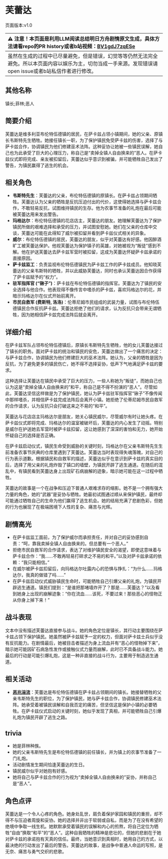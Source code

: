 # 芙蕾达
页面版本:v1.0
 

| :warning: 注意！本页面是利用LLM阅读总结明日方舟剧情原文生成，具体方法请看repo的PR history或者b站视频：[BV1gdJ7zqESe](https://www.bilibili.com/video/BV1gdJ7zqESe/)         |
|:----------------------------|
| 虽然在生成的过程中已尽量避免，但是错误，幻觉等等仍然无法完全避免。所以本页面内容以娱乐为主，切勿当成一手来源。发现错误请open issue或者b站私信作者进行修改。|



## 其他名称
镇长;菲林;恶人
## 简要介绍
芙蕾达是维多利亚布伦特伍德镇的居民，在萨卡兹占领小镇期间，她的父亲、原镇长韦斯特先生牺牲。她接任镇长一职，为了保护镇民免受萨卡兹的伤害，选择了与萨卡兹合作，协调镇民为他们修建巫术法阵。这种妥协让她被一些镇民误解，她自己也为此承受了巨大的心理压力，称自己是“卖掉全镇人自由换来的”恶人。在萨卡兹仪式即将完成、亲友被扣留后，芙蕾达似乎意识到被骗，并可能牺牲自己发出了警告，为镇民赢得了逃生的机会。
## 相关角色
-   **韦斯特先生**：芙蕾达的父亲，布伦特伍德镇的原镇长。在萨卡兹占领期间牺牲。芙蕾达认为父亲的牺牲是反抗压迫付出的代价，这使得她选择与萨卡兹合作，不敢轻易反抗，试图维持镇民的生存。他为农事节准备的礼炮在最后可能被芙蕾达用来发出警告。
-   **玛格达尔**：布伦特伍德镇的花店店主，芙蕾达的朋友。她理解芙蕾达为了保护镇民所做的艰难选择和承受的压力，并试图安慰她。她们在父亲的仓库中交谈，芙蕾达可能在此得知了威尔被扣留并看到萨卡兹仪式相关的异象。
-   **威尔**：布伦特伍德镇的居民，芙蕾达的朋友，似乎对芙蕾达有好感。他因醉酒旷工被芙蕾达保护。他视芙蕾达为保护镇子的英雄，对她被视为“叛徒”感到不解。他在护送芙蕾达去萨卡兹军营时被扣留，这成为芙蕾达怀疑萨卡兹承诺的直接原因。
-   **萨卡兹监工**：负责监视布伦特伍德镇民为萨卡兹工作的萨卡兹成员。他知晓芙蕾达的父亲韦斯特的牺牲，并以此威胁芙蕾达，同时也承认芙蕾达因合作获得了萨卡兹赋予的“权力”。
-   **驻军指挥官 (“锹子”)**：萨卡兹在布伦特伍德镇的指挥官。芙蕾达为了镇民的安全选择与他合作。他表现得不像传言中嗜杀的萨卡兹，喜欢玛格达尔的花，并暗示玛格达尔在仪式开始前离开。
-   **市民自救军 (费斯特, 洛洛)**：伦蒂尼姆市民组成的武装力量，试图与布伦特伍德镇民合作反抗萨卡兹。芙蕾达拒绝了他们的请求，认为反抗只会带来无谓牺牲，因为她相信萨卡兹完成法阵后就会离开。
## 详细介绍
在萨卡兹军队占领布伦特伍德镇后，原镇长韦斯特先生牺牲，他的女儿芙蕾达接过了镇长的职务。面对萨卡兹的统治和镇民的安危，芙蕾达做出了一个痛苦的决定：与萨卡兹合作，协调镇民为他们修建巨大的巫术法阵。她认为，父亲的牺牲是因为反抗，为了避免更多的镇民伤亡，她不得不选择妥协，低声下气地满足萨卡兹的要求。

这种选择让芙蕾达在镇民中承受了巨大的压力，一些人称她为“叛徒”，而她自己也认为这是“卖掉全镇人自由换来的”和平，称自己是不得不扮演的“恶人”。尽管如此，芙蕾达坚信这样做是为了保护镇民，她认为萨卡兹驻军指挥官“锹子”不像传闻中那样嗜杀，并相信萨卡兹完成法阵后会离开小镇。她拒绝了伦蒂尼姆市民自救军的合作请求，认为反抗只会打破这来之不易的“和平”。

芙蕾达与花店店主玛格达尔是朋友，她关心镇民威尔，尽管威尔有时让她头疼。在萨卡兹仪式即将完成、玛格达尔的温室被破坏后，芙蕾达的内心发生了动摇。特别是威尔在护送她去军营时被萨卡兹扣留，这让她感到了深深的害怕和无力，她开始怀疑自己的选择是否正确。

在萨卡兹启动仪式，镇民生命受到威胁的关键时刻，玛格达尔在父亲韦斯特先生生前准备农事节庆典的仓库里遇到了芙蕾达。芙蕾达当时表现得失魂落魄，对自己的行为表示道歉。根据镇民和自救军的描述，芙蕾达似乎在意识到萨卡兹的真实目的后，选择了用父亲的礼炮炸毁了镇口的墙壁，为镇民开辟了逃生通道。在随后的混乱中，有镇民看到芙蕾达身上出现矿石病崩解的迹象，暗示她可能在这一过程中牺牲。

芙蕾达的故事是一个在战争和压迫下普通人艰难求存的缩影。她不是一个拥有强大力量的角色，她的“武器”是妥协与牺牲。她最初试图通过顺从来保护镇民，最终却可能通过牺牲自己的生命为他们赢得了逃生机会。她的结局充满了悲剧色彩，但她的行为也展现了在极端困境下人性的复杂、痛苦与光辉。
## 剧情高光
*   在萨卡兹监工面前，为了保护威尔而承担责任，并对自己的妥协感到自责：“呵，靠我卖掉全镇人自由换来的。但总要有一个恶人。”
*   拒绝市民自救军的合作请求，表达了对维护镇民安全的渴望，即使这意味着与萨卡兹合作：“我......不敢再轻易打碎求之不易的和平。”以及对萨卡兹承诺的依赖：“我只能相信。”
*   在威尔被萨卡兹扣留后，向玛格达尔吐露内心的恐惧与挣扎：“为什么......玛格达尔，我真的做错了吗......”
*   在萨卡兹启动仪式威胁镇民生命时，可能牺牲自己引爆父亲的礼炮，为镇民开辟逃生通道。镇民们提到：“是谁把那堵墙炸开了？那是......芙蕾达？”以及看到她身上出现的崩解迹象：“你在流血......该死，不要过来！那些恶心的怪物正从你身上掉下来！”
## 战斗表现
文本中没有描述芙蕾达直接参与战斗。她的角色定位是镇长，其行动主要围绕在萨卡兹占领下保护镇民。她虽然被萨卡兹赋予一定的权力，但面对萨卡兹士兵似乎没有反抗能力。在剧情最后，她被目击者描述为身上流血并有“恶心的怪物掉下来”，暗示她可能因矿石病急性发作或接触仪式力量而崩解，此时已不具备战斗能力。她最后的行动是可能引爆礼炮，这是一种非直接的战斗行为，主要用于制造逃生通道。
## 相关活动
-   **[恶兆湍流](../stories/main_13.md)**：芙蕾达是布伦特伍德镇在萨卡兹占领期间的镇长。她接替牺牲的父亲韦斯特先生的职位，为了保护镇民，她与萨卡兹合作，协调镇民修建巫术法阵。她承受着被镇民误解和自我否定的痛苦，但坚信这是保护小镇的必要牺牲。在萨卡兹仪式启动的关键时刻，她似乎发现了真相，并可能牺牲自己引爆礼炮为镇民开辟了逃生之路。
## trivia
*   她是菲林种族。
*   她的父亲韦斯特先生是布伦特伍德镇的前任镇长，并为镇上的农事节准备了一门礼炮。
*   活动剧情发生期间恰逢芙蕾达的生日。
*   镇民威尔似乎对她抱有好感。
*   她将自己与萨卡兹合作的行为视为“卖掉全镇人自由换来的”妥协，并称自己是“恶人”。
## 角色点评
芙蕾达是一个令人心疼的角色。她身处乱世，肩负着保护家园和镇民的重担，却不得不与压迫者周旋和妥协。她的选择并非出于软弱或自私，而是为了在没有希望的绝境中争取一线生机。她默默承受着镇民的误解和内心的煎熬，将自己定位为牺牲“自由”换取“和平”的“恶人”。这种自我牺牲的精神是悲壮的，但她的悲剧在于她对萨卡兹的承诺抱有天真的信任。最终，当她意识到真相时，她用自己的方式，以最决绝的行动发出了最后的警告。芙蕾达的故事，是战争中普通人命运的写照，是无奈、痛苦与勇气交织的悲歌。